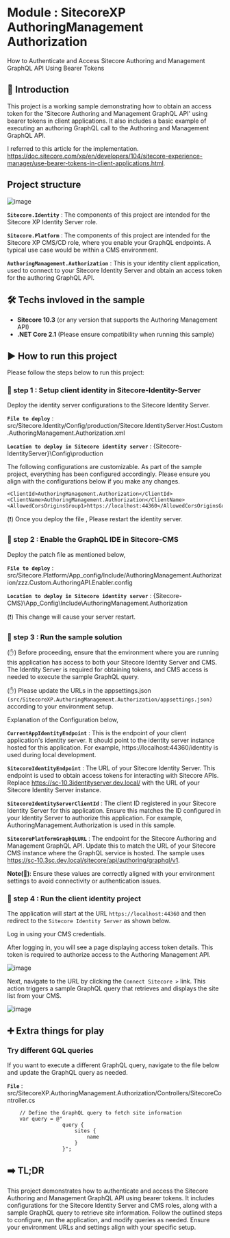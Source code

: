 
# Module : SitecoreXP AuthoringManagement Authorization 
How to Authenticate and Access Sitecore Authoring and Management GraphQL API Using Bearer Tokens

## 📝 Introduction

This project is a working sample demonstrating how to obtain an access token for the 'Sitecore Authoring and Management GraphQL API' using bearer tokens in client applications. It also includes a basic example of executing an authoring GraphQL call to the Authoring and Management GraphQL API.

I referred to this article for the implementation. https://doc.sitecore.com/xp/en/developers/104/sitecore-experience-manager/use-bearer-tokens-in-client-applications.html.

## Project structure 

![image](https://github.com/user-attachments/assets/b7211d03-aed0-46de-8d1f-dbadc6f3b4f3)


**`Sitecore.Identity`**  : The components of this project are intended for the Sitecore XP Identity Server role.

**`Sitecore.Platform`**  : The components of this project are intended for the Sitecore XP CMS/CD role, where you enable your GraphQL endpoints. A typical use case would be within a CMS environment.

**`AuthoringManagement.Authorization`**  : This is your identity client application, used to connect to your Sitecore Identity Server and obtain an access token for the authoring GraphQL API.

## 🛠 Techs invloved in the sample

* **Sitecore 10.3** (or any version that supports the Authoring Management API)
* **.NET Core 2.1** (Please ensure compatibility when running this sample)

## ▶️ How to run this project
Please follow the steps below to run this project:

### 🔧 step 1 : Setup client identity in Sitecore-Identity-Server

Deploy the identity server configurations to the Sitecore Identity Server.

**`File to deploy`**  : src/Sitecore.Identity/Config/production/Sitecore.IdentityServer.Host.Custom.AuthoringManagement.Authorization.xml

**`Location to deploy in Sitecore identity server`**  : {Sitecore-IdentityServer}\Config\production

The following configurations are customizable. As part of the sample project, everything has been configured accordingly. Please ensure you align with the configurations below if you make any changes.

```config
<ClientId>AuthoringManagement.Authorization</ClientId>
<ClientName>AuthoringManagement.Authorization</ClientName>
<AllowedCorsOriginsGroup1>https://localhost:44360</AllowedCorsOriginsGroup1>
```

(❗) Once you deploy the file , Please restart the identity server.

### 🔧 step 2 : Enable the GraphQL IDE in Sitecore-CMS

Deploy the patch file as mentioned below,

**`File to deploy`**  : src/Sitecore.Platform/App_config/Include/AuthoringManagement.Authorization/zzz.Custom.AuthoringAPI.Enabler.config

**`Location to deploy in Sitecore identity server`**  : {Sitecore-CMS}\App_Config\Include\AuthoringManagement.Authorization

(❗) This change will cause your server restart.


### 🔧 step 3 : Run the sample solution

(✋) Before proceeding, ensure that the environment where you are running this application has access to both your Sitecore Identity Server and CMS. The Identity Server is required for obtaining tokens, and CMS access is needed to execute the sample GraphQL query.

(✋) Please update the URLs in the appsettings.json `(src/SitecoreXP.AuthoringManagement.Authorization/appsettings.json)` according to your environment setup.

Explanation of the Configuration below,

**`CurrentAppIdentityEndpoint`**  : This is the endpoint of your client application's identity server. It should point to the identity server instance hosted for this application. For example, https://localhost:44360/identity is used during local development.

**`SitecoreIdentityEndpoint`**  : The URL of your Sitecore Identity Server. This endpoint is used to obtain access tokens for interacting with Sitecore APIs. Replace https://sc-10.3identityserver.dev.local/ with the URL of your Sitecore Identity Server instance.

**`SitecoreIdentityServerClientId`**  : The client ID registered in your Sitecore Identity Server for this application. Ensure this matches the ID configured in your Identity Server to authorize this application. For example, AuthoringManagement.Authorization is used in this sample.

**`SitecorePlatformGraphQLURL`**  : The endpoint for the Sitecore Authoring and Management GraphQL API. Update this to match the URL of your Sitecore CMS instance where the GraphQL service is hosted. The sample uses https://sc-10.3sc.dev.local/sitecore/api/authoring/graphql/v1.

**Note(📗)**:
Ensure these values are correctly aligned with your environment settings to avoid connectivity or authentication issues.

### 🏃 step 4 : Run the client identity project

The application will start at the URL `https://localhost:44360` and then redirect to the `Sitecore Identity Server` as shown below.

Log in using your CMS credentials.

After logging in, you will see a page displaying access token details. This token is required to authorize access to the Authoring Management API.

![image](https://github.com/user-attachments/assets/4651c0ce-29a7-4000-b9a7-268747c9a9b4)


Next, navigate to the URL by clicking the `Connect Sitecore >` link. This action triggers a sample GraphQL query that retrieves and displays the site list from your CMS.

![image](https://github.com/user-attachments/assets/5446f322-8e35-4deb-8b5e-731d305cca6d)



## ➕ Extra things for play

### Try different GQL queries

If you want to execute a different GraphQL query, navigate to the file below and update the GraphQL query as needed.

**`File`**  : src/SitecoreXP.AuthoringManagement.Authorization/Controllers/SitecoreController.cs

```
    // Define the GraphQL query to fetch site information
    var query = @"
                  query {
                      sites {
                          name
                      }
                  }";
```


## ➡️ TL;DR

This project demonstrates how to authenticate and access the Sitecore Authoring and Management GraphQL API using bearer tokens. It includes configurations for the Sitecore Identity Server and CMS roles, along with a sample GraphQL query to retrieve site information. Follow the outlined steps to configure, run the application, and modify queries as needed. Ensure your environment URLs and settings align with your specific setup.
